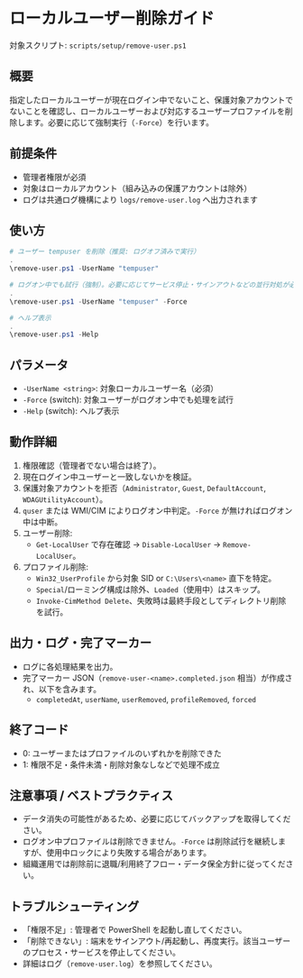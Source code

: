 # ローカルユーザー削除ガイド

対象スクリプト: `scripts/setup/remove-user.ps1`

## 概要
指定したローカルユーザーが現在ログイン中でないこと、保護対象アカウントでないことを確認し、ローカルユーザーおよび対応するユーザープロファイルを削除します。必要に応じて強制実行（`-Force`）を行います。

## 前提条件
- 管理者権限が必須
- 対象はローカルアカウント（組み込みの保護アカウントは除外）
- ログは共通ログ機構により `logs/remove-user.log` へ出力されます

## 使い方

```powershell
# ユーザー tempuser を削除（推奨: ログオフ済みで実行）
.
\remove-user.ps1 -UserName "tempuser"

# ログオン中でも試行（強制）。必要に応じてサービス停止・サインアウトなどの並行対処が必要になる場合あり
.
\remove-user.ps1 -UserName "tempuser" -Force

# ヘルプ表示
.
\remove-user.ps1 -Help
```

## パラメータ
- `-UserName <string>`: 対象ローカルユーザー名（必須）
- `-Force` (switch): 対象ユーザーがログオン中でも処理を試行
- `-Help` (switch): ヘルプ表示

## 動作詳細
1. 権限確認（管理者でない場合は終了）。
2. 現在ログイン中ユーザーと一致しないかを検証。
3. 保護対象アカウントを拒否（`Administrator`, `Guest`, `DefaultAccount`, `WDAGUtilityAccount`）。
4. `quser` または WMI/CIM によりログオン中判定。`-Force` が無ければログオン中は中断。
5. ユーザー削除:
   - `Get-LocalUser` で存在確認 → `Disable-LocalUser` → `Remove-LocalUser`。
6. プロファイル削除:
   - `Win32_UserProfile` から対象 SID or `C:\Users\<name>` 直下を特定。
   - `Special`/ローミング構成は除外、`Loaded`（使用中）はスキップ。
   - `Invoke-CimMethod Delete`、失敗時は最終手段としてディレクトリ削除を試行。

## 出力・ログ・完了マーカー
- ログに各処理結果を出力。
- 完了マーカー JSON（`remove-user-<name>.completed.json` 相当）が作成され、以下を含みます。
  - `completedAt`, `userName`, `userRemoved`, `profileRemoved`, `forced`

## 終了コード
- 0: ユーザーまたはプロファイルのいずれかを削除できた
- 1: 権限不足・条件未満・削除対象なしなどで処理不成立

## 注意事項 / ベストプラクティス
- データ消失の可能性があるため、必要に応じてバックアップを取得してください。
- ログオン中プロファイルは削除できません。`-Force` は削除試行を継続しますが、使用中ロックにより失敗する場合があります。
- 組織運用では削除前に退職/利用終了フロー・データ保全方針に従ってください。

## トラブルシューティング
- 「権限不足」: 管理者で PowerShell を起動し直してください。
- 「削除できない」: 端末をサインアウト/再起動し、再度実行。該当ユーザーのプロセス・サービスを停止してください。
- 詳細はログ（`remove-user.log`）を参照してください。
